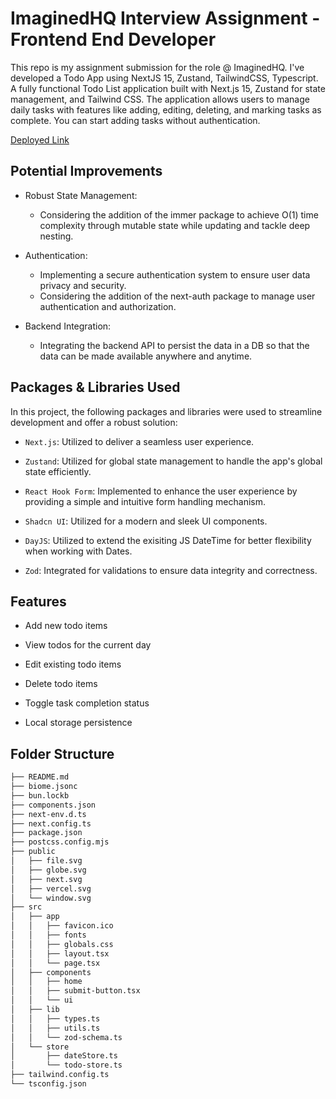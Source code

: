 
# ImaginedHQ Interview Assignment - Frontend End Developer

  

This repo is my assignment submission for the role @ ImaginedHQ. I've developed a Todo App using NextJS 15, Zustand, TailwindCSS, Typescript. A fully functional Todo List application built with Next.js 15, Zustand for state management, and Tailwind CSS. The application allows users to manage daily tasks with features like adding, editing, deleting, and marking tasks as complete. You can start adding tasks without authentication.


[Deployed Link](https://next-todo-sktomsi.vercel.app/)

## Potential Improvements

- Robust State Management:
	- Considering the addition of the immer package to achieve O(1) time complexity through mutable state while updating and tackle deep nesting.

- Authentication:
	- Implementing a secure authentication system to ensure user data privacy and security.
	- Considering the addition of the next-auth package to manage user authentication and authorization.

  

- Backend Integration:
	- Integrating the backend API to persist the data in a DB so that the data can be made available anywhere and anytime.


## Packages & Libraries Used

In this project, the following packages and libraries were used to streamline development and offer a robust solution:

  

-  `Next.js`: Utilized to deliver a seamless user experience.

-  `Zustand`: Utilized for global state management to handle the app's global state efficiently.

-  `React Hook Form`: Implemented to enhance the user experience by providing a simple and intuitive form handling mechanism.

-  `Shadcn UI`: Utilized for a modern and sleek UI components.

-  `DayJS`: Utilized to extend the exisiting JS DateTime for better flexibility when working with Dates.

-  `Zod`: Integrated for validations to ensure data integrity and correctness.

  

## Features

  

- Add new todo items

- View todos for the current day

- Edit existing todo items

- Delete todo items

- Toggle task completion status

- Local storage persistence

  

## Folder Structure
```bash
├── README.md
├── biome.jsonc
├── bun.lockb
├── components.json
├── next-env.d.ts
├── next.config.ts
├── package.json
├── postcss.config.mjs
├── public
│   ├── file.svg
│   ├── globe.svg
│   ├── next.svg
│   ├── vercel.svg
│   └── window.svg
├── src
│   ├── app
│   │   ├── favicon.ico
│   │   ├── fonts
│   │   ├── globals.css
│   │   ├── layout.tsx
│   │   └── page.tsx
│   ├── components
│   │   ├── home
│   │   ├── submit-button.tsx
│   │   └── ui
│   ├── lib
│   │   ├── types.ts
│   │   ├── utils.ts
│   │   └── zod-schema.ts
│   └── store
│       ├── dateStore.ts
│       └── todo-store.ts
├── tailwind.config.ts
└── tsconfig.json
```

